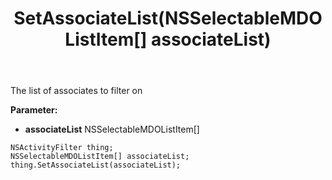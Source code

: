 ﻿---
uid: crmscript_ref_NSActivityFilter_SetAssociateList
title: SetAssociateList(NSSelectableMDOListItem[] associateList)
intellisense: NSActivityFilter.SetAssociateList
keywords: NSActivityFilter, GetAssociateList
so.topic: reference
---

The list of associates to filter on

**Parameter:** 
 - **associateList** NSSelectableMDOListItem[]

```crmscript
NSActivityFilter thing;
NSSelectableMDOListItem[] associateList;
thing.SetAssociateList(associateList);
```

